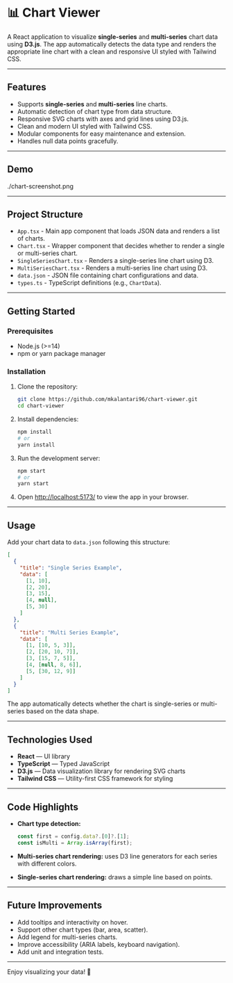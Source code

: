 # 📊 Chart Viewer

A React application to visualize **single-series** and **multi-series** chart data using **D3.js**. The app automatically detects the data type and renders the appropriate line chart with a clean and responsive UI styled with Tailwind CSS.

---

## Features

- Supports **single-series** and **multi-series** line charts.
- Automatic detection of chart type from data structure.
- Responsive SVG charts with axes and grid lines using D3.js.
- Clean and modern UI styled with Tailwind CSS.
- Modular components for easy maintenance and extension.
- Handles null data points gracefully.

---

## Demo

./chart-screenshot.png

---

## Project Structure

- `App.tsx` - Main app component that loads JSON data and renders a list of charts.
- `Chart.tsx` - Wrapper component that decides whether to render a single or multi-series chart.
- `SingleSeriesChart.tsx` - Renders a single-series line chart using D3.
- `MultiSeriesChart.tsx` - Renders a multi-series line chart using D3.
- `data.json` - JSON file containing chart configurations and data.
- `types.ts` - TypeScript definitions (e.g., `ChartData`).

---

## Getting Started

### Prerequisites

- Node.js (>=14)
- npm or yarn package manager

### Installation

1. Clone the repository:

   ```bash
   git clone https://github.com/mkalantari96/chart-viewer.git
   cd chart-viewer
   ```

2. Install dependencies:

   ```bash
   npm install
   # or
   yarn install
   ```

3. Run the development server:

   ```bash
   npm start
   # or
   yarn start
   ```

4. Open [http://localhost:5173/](http://localhost:5173/) to view the app in your browser.

---

## Usage

Add your chart data to `data.json` following this structure:

```json
[
  {
    "title": "Single Series Example",
    "data": [
      [1, 10],
      [2, 20],
      [3, 15],
      [4, null],
      [5, 30]
    ]
  },
  {
    "title": "Multi Series Example",
    "data": [
      [1, [10, 5, 3]],
      [2, [20, 10, 7]],
      [3, [15, 7, 5]],
      [4, [null, 8, 6]],
      [5, [30, 12, 9]]
    ]
  }
]
```

The app automatically detects whether the chart is single-series or multi-series based on the data shape.

---

## Technologies Used

- **React** — UI library
- **TypeScript** — Typed JavaScript
- **D3.js** — Data visualization library for rendering SVG charts
- **Tailwind CSS** — Utility-first CSS framework for styling

---

## Code Highlights

- **Chart type detection:**

  ```ts
  const first = config.data?.[0]?.[1];
  const isMulti = Array.isArray(first);
  ```

- **Multi-series chart rendering:** uses D3 line generators for each series with different colors.

- **Single-series chart rendering:** draws a simple line based on points.

---

## Future Improvements

- Add tooltips and interactivity on hover.
- Support other chart types (bar, area, scatter).
- Add legend for multi-series charts.
- Improve accessibility (ARIA labels, keyboard navigation).
- Add unit and integration tests.

---

Enjoy visualizing your data! 🚀
